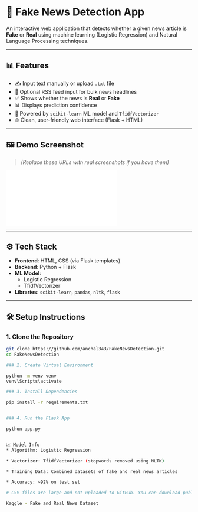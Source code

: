 # 📰 Fake News Detection App

An interactive web application that detects whether a given news article is **Fake** or **Real** using machine learning (Logistic Regression) and Natural Language Processing techniques.

---

## 📊 Features

- ✍️ Input text manually or upload `.txt` file  
- 📁 Optional RSS feed input for bulk news headlines  
- ✅ Shows whether the news is **Real** or **Fake**  
- 📊 Displays prediction confidence  
- 🧠 Powered by `scikit-learn` ML model and `TfidfVectorizer`  
- 🌐 Clean, user-friendly web interface (Flask + HTML)

---

## 🖼️ Demo Screenshot

> *(Replace these URLs with real screenshots if you have them)*

![Input Page](file:///C:/Users/Anchal/Desktop/FakeNewsDetection/Fake%20News%20Detection.html)  

---

## ⚙️ Tech Stack

- **Frontend**: HTML, CSS (via Flask templates)  
- **Backend**: Python + Flask  
- **ML Model**:  
  - Logistic Regression  
  - TfidfVectorizer  
- **Libraries**: `scikit-learn`, `pandas`, `nltk`, `flask`

---

## 🛠️ Setup Instructions

### 1. Clone the Repository

```bash
git clone https://github.com/anchal343/FakeNewsDetection.git
cd FakeNewsDetection

### 2. Create Virtual Environment

python -m venv venv
venv\Scripts\activate

### 3. Install Dependencies

pip install -r requirements.txt


### 4. Run the Flask App

python app.py


📈 Model Info
* Algorithm: Logistic Regression

* Vectorizer: TfidfVectorizer (stopwords removed using NLTK)

* Training Data: Combined datasets of fake and real news articles

* Accuracy: ~92% on test set

# CSV files are large and not uploaded to GitHub. You can download public datasets like:

Kaggle - Fake and Real News Dataset
